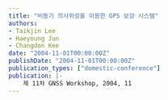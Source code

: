 ```yaml
---
title: "비동기 의사위성을 이용한 GPS 보강 시스템"
authors:
- Taikjin Lee
- Haeyoung Jun
- Changdon Kee
date: "2004-11-01T00:00:00Z"
publishDate: "2004-11-01T00:00:00Z"
publication_types: ["domestic-conference"]
publication: |-
    제 11차 GNSS Workshop, 2004, 11
---
```

